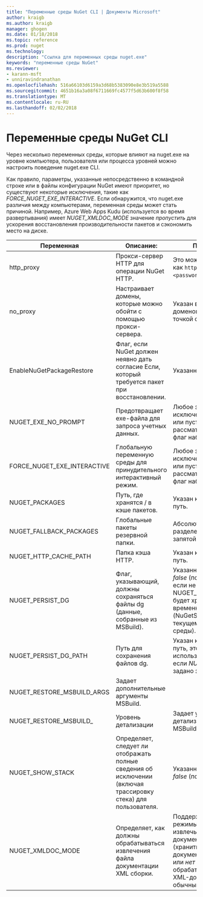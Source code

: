 ```yaml
---
title: "Переменные среды NuGet CLI | Документы Microsoft"
author: kraigb
ms.author: kraigb
manager: ghogen
ms.date: 01/18/2018
ms.topic: reference
ms.prod: nuget
ms.technology: 
description: "Ссылка для переменных среды nuget.exe"
keywords: "переменные среды NuGet"
ms.reviewer:
- karann-msft
- unniravindranathan
ms.openlocfilehash: 516a66103d6159a3d68b5383090e8e3b519a5588
ms.sourcegitcommit: 4651b16a3a08f6711669fc4577f5d63b600f8f58
ms.translationtype: MT
ms.contentlocale: ru-RU
ms.lasthandoff: 02/02/2018
---
```

# <a name="nuget-cli-environment-variables"></a>Переменные среды NuGet CLI

Через несколько переменных среды, которые влияют на nuget.exe на уровне компьютера, пользователя или процесса уровней можно настроить поведение nuget.exe CLI.

Как правило, параметры, указанные непосредственно в командной строке или в файлы конфигурации NuGet имеют приоритет, но существуют некоторые исключения, такие как *FORCE_NUGET_EXE_INTERACTIVE*. Если обнаружится, что nuget.exe различия между компьютерами, переменная среды может стать причиной. Например, Azure Web Apps Kudu (используется во время развертывания) имеет *NUGET_XMLDOC_MODE* значение *пропустить* для ускорения восстановления производительности пакетов и сэкономить место на диске.

| Переменная | Описание: | Примечания |
| --- | --- | --- |
| http_proxy | Прокси-сервер HTTP для операции NuGet HTTP. | Это может быть задано как `http://<username>:<password>@proxy.com`. |
| no_proxy | Настраивает домены, которые можно обойти с помощью прокси-сервера. | Указан в качестве доменов, разделенных точкой с запятой (,). |
| EnableNuGetPackageRestore | Флаг, если NuGet должен неявно дать согласие Если, который требуется пакет при восстановлении. | Указанный флаг | как *true* или *1*, любое другое значение, рассматриваются как флаг не задан. |
| NUGET_EXE_NO_PROMPT | Предотвращает exe-файла для запроса учетных данных.| Любое значение, за исключением того, null или пустую строку будет рассматриваться как флаг набор/true. |
FORCE_NUGET_EXE_INTERACTIVE | Глобальную переменную среды для принудительного интерактивный режим. | Любое значение, за исключением того, null или пустую строку будет рассматриваться как флаг набор/true. |
| NUGET_PACKAGES | Путь, где хранятся / в кэше пакетов. | Указан как абсолютный путь. |
| NUGET_FALLBACK_PACKAGES | Глобальные пакеты резервной папки. | Абсолютный папку путей, разделенных точкой с запятой (;). |
| NUGET_HTTP_CACHE_PATH | Папка кэша HTTP. | Указан как абсолютный путь. |
| NUGET_PERSIST_DG | Флаг, указывающий, должны сохраняться файлы dg (данные, собранные из MSBuild). | Указанный в виде *true* или *false* (по умолчанию), если не задано NUGET_PERSIST_DG_PATH будет храниться временный каталог (NuGetScratch папку в текущем каталоге temp среды). |
| NUGET_PERSIST_DG_PATH | Путь для сохранения файлов dg. | Указан как абсолютный путь, этот параметр используется, только если *NUGET_PERSIST_DG* задано значение true. |
| NUGET_RESTORE_MSBUILD_ARGS | Задает дополнительные аргументы MSBuild. |
| NUGET_RESTORE_MSBUILD_| Уровень детализации |Задает уровень детализации журнала MSBuild. | Значение по умолчанию — *тихий* («/ v: q»). Возможные значения *q [uiet]*, *m [минимальной]*, *n [ычный]*, *d [бные]*, и *diag [nostic]*. |
| NUGET_SHOW_STACK | Определяет, следует ли отображать полные сведения об исключении (включая трассировку стека) для пользователя. | Указанный в виде *true* или *false* (по умолчанию). |
| NUGET_XMLDOC_MODE | Определяет, как должны обрабатываться извлечения файла документации XML сборки. | Поддерживаемые режимы *пропустить* (не извлечь файлы XML-документации), *сжимать* (хранить файлы XML-документа как ZIP-архив) или *нет* (по умолчанию, обрабатывать файлы XML-документа как обычный файлы). |
